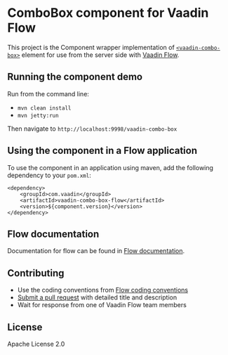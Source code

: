 # ComboBox component for Vaadin Flow

This project is the Component wrapper implementation of [`<vaadin-combo-box>`](https://github.com/vaadin/vaadin-combo-box) element
for use from the server side with [Vaadin Flow](https://github.com/vaadin/flow).

## Running the component demo
Run from the command line:
- `mvn clean install`
- `mvn jetty:run`

Then navigate to `http://localhost:9998/vaadin-combo-box`

## Using the component in a Flow application
To use the component in an application using maven,
add the following dependency to your `pom.xml`:
```
<dependency>
    <groupId>com.vaadin</groupId>
    <artifactId>vaadin-combo-box-flow</artifactId>
    <version>${component.version}</version>
</dependency>
```

## Flow documentation
Documentation for flow can be found in [Flow documentation](https://github.com/vaadin/flow/blob/master/flow-documentation/Overview.asciidoc).

## Contributing
- Use the coding conventions from [Flow coding conventions](https://github.com/vaadin/flow/tree/master/eclipse)
- [Submit a pull request](https://www.digitalocean.com/community/tutorials/how-to-create-a-pull-request-on-github) with detailed title and description
- Wait for response from one of Vaadin Flow team members

## License
Apache License 2.0
